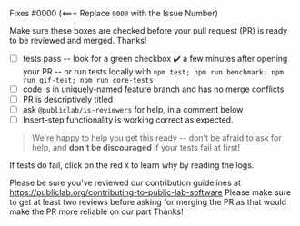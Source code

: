 Fixes #0000  (<=== Replace `0000` with the Issue Number)

Make sure these boxes are checked before your pull request (PR) is ready to be reviewed and merged. Thanks!

* [ ] tests pass -- look for a green checkbox ✔️ a few minutes after opening your PR -- or run tests locally with `npm test; npm run benchmark; npm run gif-test; npm run core-tests`
* [ ] code is in uniquely-named feature branch and has no merge conflicts
* [ ] PR is descriptively titled
* [ ] ask `@publiclab/is-reviewers` for help, in a comment below
* [ ] Insert-step functionality is working correct as expected.
> We're happy to help you get this ready -- don't be afraid to ask for help, and **don't be discouraged** if your tests fail at first!

If tests do fail, click on the red `X` to learn why by reading the logs.

Please be sure you've reviewed our contribution guidelines at https://publiclab.org/contributing-to-public-lab-software
Please make sure to get at least two reviews before asking for merging the PR as that would make the PR more reliable on our part
Thanks!
